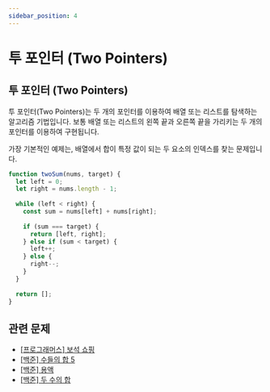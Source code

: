 ```yaml
---
sidebar_position: 4
---
```


# 투 포인터 (Two Pointers)

## 투 포인터 (Two Pointers)
투 포인터(Two Pointers)는 두 개의 포인터를 이용하여 배열 또는 리스트를 탐색하는 알고리즘 기법입니다. 보통 배열 또는 리스트의 왼쪽 끝과 오른쪽 끝을 가리키는 두 개의 포인터를 이용하여 구현됩니다.

가장 기본적인 예제는, 배열에서 합이 특정 값이 되는 두 요소의 인덱스를 찾는 문제입니다.

```js
function twoSum(nums, target) {
  let left = 0;
  let right = nums.length - 1;
  
  while (left < right) {
    const sum = nums[left] + nums[right];
    
    if (sum === target) {
      return [left, right];
    } else if (sum < target) {
      left++;
    } else {
      right--;
    }
  }
  
  return [];
}
```

## 관련 문제

- [[프로그래머스] 보석 쇼핑](https://school.programmers.co.kr/learn/courses/30/lessons/67258)
- [[백준] 수들의 합 5](https://www.acmicpc.net/problem/2018)
- [[백준] 용액](https://www.acmicpc.net/problem/2467)
- [[백준] 두 수의 합](https://www.acmicpc.net/problem/3273)